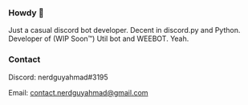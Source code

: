 ### Howdy 👋

Just a casual discord bot developer. Decent in discord.py and Python. Developer of (WIP Soon:tm:) Util bot and WEEBOT. Yeah.

### Contact
Discord: nerdguyahmad#3195

Email: contact.nerdguyahmad@gmail.com
